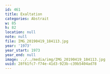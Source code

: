 ```yaml
---
id: 461
title: Exaltation
categories: Abstrait
w: 85
h: 82
location: null
note: null
file: IMG_20190419_184113.jpg
year: '1973'
year_start: 1973
year_end: null
image: ../../media/img/IMG_20190419_184113.jpg
uuid: 28f61fc7-f74e-41d3-923b-c39b5404ad78
---
```


